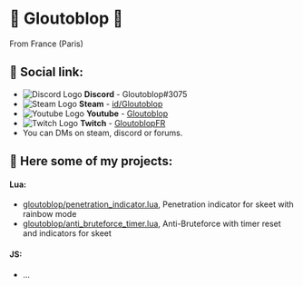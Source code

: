 # 👑 Gloutoblop 👑

From France (Paris)

## 🚀 Social link:
- ![Discord Logo](https://i.imgur.com/002xgns.png) __Discord__ - Gloutoblop#3075
- ![Steam Logo](https://i.imgur.com/RAjZrQb.png) __Steam__ - [id/Gloutoblop](https://steamcommunity.com/id/Gloutoblop)
- ![Youtube Logo](https://www.youtube.com/s/desktop/d5bd6dd9/img/favicon.ico) __Youtube__ - [Gloutoblop](https://www.youtube.com/c/gloutoblop7)
- ![Twitch Logo](https://static.twitchcdn.net/assets/favicon-16-2d5d1f5ddd489ee10398.png) __Twitch__ - [GloutoblopFR](https://www.twitch.tv/gloutoblopfr)
- You can DMs on steam, discord or forums.

## 🌈 Here some of my projects:

#### Lua:
- [gloutoblop/penetration_indicator.lua](https://github.com/Gloutoblop/gamesense_lua/blob/main/penetration_indicator.lua), Penetration indicator for skeet with rainbow mode
- [gloutoblop/anti_bruteforce_timer.lua](https://github.com/Gloutoblop/gamesense_lua/blob/main/anti_bruteforce_timer.lua), Anti-Bruteforce with timer reset and indicators for skeet

#### JS:
- ...
